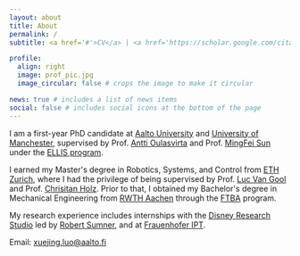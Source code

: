 ```yaml
---
layout: about
title: About
permalink: /
subtitle: <a href='#'>CV</a> | <a href='https://scholar.google.com/citations?user=f5crX_8AAAAJ&hl=en'>Google scholar</a> | <a href=''>GitHub</a> | <a href='https://linkedin.com/in/your-linkedin](https://www.linkedin.com/in/xuejing-luo-632a24204/'>LinkedIn</a>

profile:
  align: right
  image: prof_pic.jpg
  image_circular: false # crops the image to make it circular

news: true # includes a list of news items
social: false # includes social icons at the bottom of the page
---
```


I am a first-year PhD candidate at [Aalto University](https://www.aalto.fi/en) and [University of Manchester](https://www.manchester.ac.uk/), supervised by Prof. [Antti Oulasvirta](https://users.aalto.fi/~oulasvir/) and Prof. [MingFei Sun](https://mingfeisun.github.io/) under the [ELLIS program](https://ellis.eu/). 

I earned my Master's degree in Robotics, Systems, and Control from [ETH Zurich](https://ethz.ch/en.html), where I had the privilege of being supervised by Prof. [Luc Van Gool](https://scholar.google.com/citations?user=TwMib_QAAAAJ&hl=en) and Prof. [Chrisitan Holz](https://scholar.google.com/citations?user=OfXP9jMAAAAJ&hl=zh-CN). Prior to that, I obtained my Bachelor's degree in Mechanical Engineering from [RWTH Aachen](https://www.rwth-aachen.de/go/id/a/?lidx=1) through the [FTBA](https://www.rwth-aachen.de/cms/root/studium/vor-dem-studium/zugangsvoraussetzungen/besonderheiten-internationale-studienint/~cvvm/fast-track-bachelor-admission-ftba/?lidx=1) program.

My research experience includes internships with the [Disney Research Studio](https://studios.disneyresearch.com/) led by [Robert Sumner](https://studios.disneyresearch.com/people/bob-sumner/), and at [Frauenhofer IPT](https://www.ipt.fraunhofer.de/en.html). 

Email: xuejing.luo@aalto.fi
